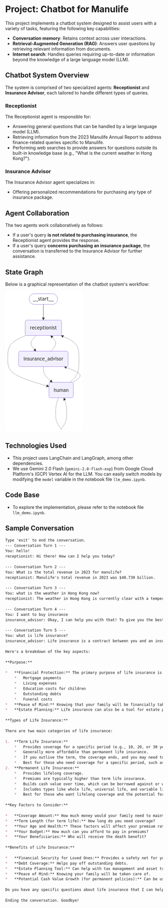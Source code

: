 # Project: Chatbot for Manulife
This project implements a chatbot system designed to assist users with a variety of tasks, featuring the following key capabilities:  
- **Conversation memory**: Retains context across user interactions.  
- **Retrieval-Augmented Generation (RAG)**: Answers user questions by retrieving relevant information from documents.  
- **Internet search**: Handles queries requiring up-to-date or information beyond the knowledge of a large language model (LLM).

## Chatbot System Overview
The system is comprised of two specialized agents: **Receptionist** and **Insurance Advisor**, each tailored to handle different types of queries. 

### **Receptionist**
The Receptionist agent is responsible for:  
- Answering general questions that can be handled by a large language model (LLM).  
- Retrieving information from the 2023 Manulife Annual Report to address finance-related queries specific to Manulife.  
- Performing web searches to provide answers for questions outside its built-in knowledge base (e.g., "What is the current weather in Hong Kong?").  

### **Insurance Advisor**
The Insurance Advisor agent specializes in:  
- Offering personalized recommendations for purchasing any type of insurance package.  

## Agent Collaboration
The two agents work collaboratively as follows:  
- If a user's query **is not related to purchasing insurance**, the Receptionist agent provides the response.  
- If a user's query **concerns purchasing an insurance package**, the conversation is transferred to the Insurance Advisor for further assistance.

## State Graph
Below is a graphical representation of the chatbot system's workflow: 

![Manulife Chatbot Diagram](img/state_graph.png "Chatbot System Overview")

## Technologies Used
- This project uses LangChain and LangGraph, among other dependencies.
- We use Gemini 2.0 Flash (`gemini-2.0-flash-exp`) from Google Cloud Platform's (GCP) Vertex AI for the LLM. You can easily switch models by modifying the `model` variable in the notebook file `llm_demo.ipynb`.

## Code Base
- To explore the implementation, please refer to the notebook file `llm_demo.ipynb`.

## Sample Conversation
```markdown
Type 'exit' to end the conversation.
--- Conversation Turn 1 ---
You: hello!
receptionist: Hi there! How can I help you today?

--- Conversation Turn 2 ---
You: What is the total revenue in 2023 for manulife?
receptionist: Manulife's total revenue in 2023 was $48.739 billion.

--- Conversation Turn 3 ---
You: what is the weather in Hong Kong now?
receptionist: The weather in Hong Kong is currently clear with a temperature of 12.4°C. It is cold in the morning and will be very dry during the day with a maximum temperature of around 17 degrees. The wind is from the NNE at 16.2 kph.

--- Conversation Turn 4 ---
You: I want to buy insurance
insurance_advisor: Okay, I can help you with that! To give you the best recommendation, I need a little more information. What kind of insurance are you interested in? For example, are you looking for health, life, auto, or home insurance?

--- Conversation Turn 5 ---
You: what is life insurance?
insurance_advisor: Life insurance is a contract between you and an insurance company. In exchange for regular payments (premiums), the insurance company promises to pay a lump sum of money (the death benefit) to your chosen beneficiaries when you pass away.

Here's a breakdown of the key aspects:

**Purpose:**

*   **Financial Protection:** The primary purpose of life insurance is to provide financial security to your loved ones after you're gone. This can help them cover expenses like:
    *   Mortgage payments
    *   Living expenses
    *   Education costs for children
    *   Outstanding debts
    *   Funeral costs
*   **Peace of Mind:** Knowing that your family will be financially taken care of can provide significant peace of mind.
*   **Estate Planning:** Life insurance can also be a tool for estate planning, helping to manage taxes and ensure a smooth transfer of assets.

**Types of Life Insurance:**

There are two main categories of life insurance:

1.  **Term Life Insurance:**
    *   Provides coverage for a specific period (e.g., 10, 20, or 30 years).
    *   Generally more affordable than permanent life insurance.
    *   If you outlive the term, the coverage ends, and you may need to renew or purchase a new policy.
    *   Best for those who need coverage for a specific period, such as while raising children or paying off a mortgage.
2.  **Permanent Life Insurance:**
    *   Provides lifelong coverage.
    *   Premiums are typically higher than term life insurance.
    *   Builds cash value over time, which can be borrowed against or withdrawn.
    *   Includes types like whole life, universal life, and variable life insurance.
    *   Best for those who want lifelong coverage and the potential for cash value growth.

**Key Factors to Consider:**

*   **Coverage Amount:** How much money would your family need to maintain their lifestyle and cover their expenses if you were no longer there?
*   **Term Length (for term life):** How long do you need coverage?
*   **Your Age and Health:** These factors will affect your premium rates.
*   **Your Budget:** How much can you afford to pay in premiums?
*   **Your Beneficiaries:** Who will receive the death benefit?

**Benefits of Life Insurance:**

*   **Financial Security for Loved Ones:** Provides a safety net for your family.
*   **Debt Coverage:** Helps pay off outstanding debts.
*   **Estate Planning Tool:** Can help with tax management and asset transfer.
*   **Peace of Mind:** Knowing your family will be taken care of.
*   **Potential Cash Value Growth (for permanent policies):** Can be used for future needs.

Do you have any specific questions about life insurance that I can help you with? Or would you like me to help you explore different options based on your needs?

Ending the conversation. Goodbye!
```
